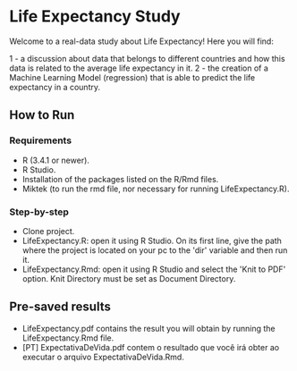 # Life Expectancy Study
Welcome to a real-data study about Life Expectancy! Here you will find: 

1 - a discussion about data that belongs to different countries and how this data is related to the average life expectancy in it. 
2 - the creation of a Machine Learning Model (regression) that is able to predict the life expectancy in a country.

## How to Run
### Requirements
- R (3.4.1 or newer).
- R Studio.
- Installation of the packages listed on the R/Rmd files.
- Miktek (to run the rmd file, nor necessary for running LifeExpectancy.R).

### Step-by-step
- Clone project.
- LifeExpectancy.R: open it using R Studio. On its first line, give the path where the project is located on your pc to the 'dir' variable and then run it.
- LifeExpectancy.Rmd: open it using R Studio and select the 'Knit to PDF' option. Knit Directory must be set as Document Directory.

## Pre-saved results
- LifeExpectancy.pdf contains the result you will obtain by running the LifeExpectancy.Rmd file.
- [PT] ExpectativaDeVida.pdf contem o resultado que você irá obter ao executar o arquivo ExpectativaDeVida.Rmd.

